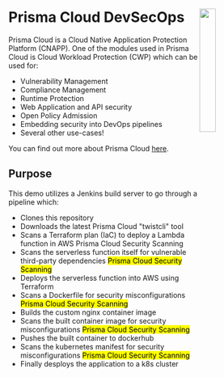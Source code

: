# Prisma Cloud DevSecOps <img src="https://github.com/GBaileyMcEwan/lambdaapp/blob/main/nginx/images/prisma-reverse.png" width=25% height=25% align="right">

Prisma Cloud is a Cloud Native Application Protection Platform (CNAPP).  One of the modules used in Prisma Cloud is Cloud Workload Protection (CWP) which can be used for:

- Vulnerability Management
- Compliance Management
- Runtime Protection
- Web Application and API security
- Open Policy Admission
- Embedding security into DevOps pipelines
- Several other use-cases!

You can find out more about Prisma Cloud [here](https://www.paloaltonetworks/prisma/cloud).

## Purpose

This demo utilizes a Jenkins build server to go through a pipeline which:

- Clones this repository
- Downloads the latest Prisma Cloud "twistcli" tool
- Scans a Terraform plan (IaC) to deploy a Lambda function in AWS Prisma Cloud Security Scanning
- Scans the serverless function itself for vulnerable third-party dependencies <mark>Prisma Cloud Security Scanning</mark>
- Deploys the serverless function into AWS using Terraform
- Scans a Dockerfile for security misconfigurations <mark>Prisma Cloud Security Scanning</mark>
- Builds the custom nginx container image
- Scans the built container image for security misconfigurations <mark>Prisma Cloud Security Scanning</mark>
- Pushes the built container to dockerhub
- Scans the kubernetes manifest for security misconfigurations <mark>Prisma Cloud Security Scanning</mark>
- Finally desploys the application to a k8s cluster
